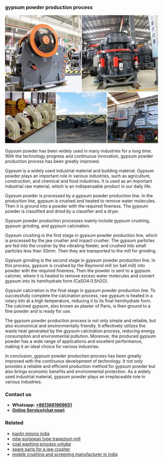 <h3>gypsum powder production process</h3><img src='1704951815.jpg' alt=''><p>Gypsum powder has been widely used in many industries for a long time. With the technology progress and continuous innovation, gypsum powder production process has been greatly improved.</p><p>Gypsum is a widely used industrial material and building material. Gypsum powder plays an important role in various industries, such as agriculture, construction, and chemical and food industries. It is used as an important industrial raw material, which is an indispensable product in our daily life.</p><p>Gypsum powder is processed by a gypsum powder production line. In the production line, gypsum is crushed and heated to remove water molecules. Then it is ground into a powder with the required fineness. The gypsum powder is classified and dried by a classifier and a dryer.</p><p>Gypsum powder production processes mainly include gypsum crushing, gypsum grinding, and gypsum calcination.</p><p>Gypsum crushing is the first stage in gypsum powder production line, which is processed by the jaw crusher and impact crusher. The gypsum particles are fed into the crusher by the vibrating feeder, and crushed into small particles less than 30mm. Then they are transported to the mill for grinding.</p><p>Gypsum grinding is the second stage in gypsum powder production line. In this process, gypsum is crushed by the Raymond mill (or ball mill) into powder with the required fineness. Then the powder is sent to a gypsum calciner, where it is heated to remove excess water molecules and convert gypsum into its hemihydrate form (CaSO4·0.5H2O).</p><p>Gypsum calcination is the final stage in gypsum powder production line. To successfully complete the calcination process, raw gypsum is heated in a rotary kiln at a high temperature, reducing it to its final hemihydrate form. The calcined gypsum, also known as plaster of Paris, is then ground to a fine powder and is ready for use.</p><p>The gypsum powder production process is not only simple and reliable, but also economical and environmentally friendly. It effectively utilizes the waste heat generated by the gypsum calcination process, reducing energy consumption and environmental pollution. Moreover, the produced gypsum powder has a wide range of applications and excellent performance, making it an ideal choice for various industries.</p><p>In conclusion, gypsum powder production process has been greatly improved with the continuous development of technology. It not only provides a reliable and efficient production method for gypsum powder but also brings economic benefits and environmental protection. As a widely used industrial material, gypsum powder plays an irreplaceable role in various industries.</p><h3>Contact us</h3><ul><li><strong>Whatsapp:&nbsp;<a href="https://wa.me/8613661969651">+8613661969651</a></strong></li><li><a href="https://swt.shibang-china.com/?git&amp;zhl&amp;gypsum powder production process"><strong>Online Service(chat now)</strong></a></li></ul><h3>Related</h3><ul><li><a href='kaolin mining india.md'>kaolin mining india</a></li><li><a href='mtw european type trapezium mill.md'>mtw european type trapezium mill</a></li><li><a href='coal washing process yotube.md'>coal washing process yotube</a></li><li><a href='spare parts for a jaw crusher.md'>spare parts for a jaw crusher</a></li><li><a href='mobile crushing and screening manufacturer in india.md'>mobile crushing and screening manufacturer in india</a></li></ul>